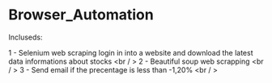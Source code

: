 # Browser_Automation

Incluseds:

1 - Selenium web scraping login in into a website and download the latest data informations about stocks <br / >
2 - Beautiful soup web scrapping <br / >
3 - Send email if the precentage is less than -1,20% <br / >

